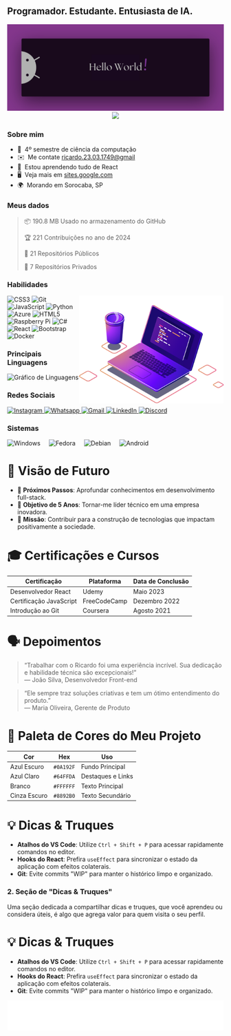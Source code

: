 Programador. Estudante. Entusiasta de IA.
------------------------------------

<!-- Imagem de banner -->
<img src="./HelloWorld.png" alt="Hello world!">

<div align="center">
    <!-- Contador de visitas -->
    <img src="https://api.visitorbadge.io/api/visitors?path=devAndreotti&labelColor=%23011627&countColor=%233dd984&style=flat-square&labelStyle=upper" width="100">
</div>

### Sobre mim
* 🚀  4º semestre de ciência da computação
* ✉️  Me contate [ricardo.23.03.1749@gmail](mailto:ricardo.23.03.1749@gmail.com)
* 🧠  Estou aprendendo tudo de React
* 🖥️  Veja mais em [sites.google.com](https://sites.google.com/view/ricardoag/home)
* 🌍  Morando em Sorocaba, SP

### Meus dados
> 📦 190.8 MB Usado no armazenamento do GitHub 
 > 
> 🏆 221 Contribuições no ano de 2024
 > 
> 📜 21 Repositórios Públicos 
 > 
> 🔑 7 Repositórios Privados 
 > 

### Habilidades
  <!-- Imagem adicional -->
  <img align="right" src="Computer.png" alt="Purple Computer" height="250" />

<div align="left">
  <!-- Icones de habilidades -->
  <img src="https://cdn.jsdelivr.net/gh/devicons/devicon/icons/css3/css3-original.svg" height="36" alt="CSS3" />
  <img src="https://cdn.jsdelivr.net/gh/devicons/devicon/icons/git/git-original.svg" height="36" alt="Git" />
  <img src="https://cdn.jsdelivr.net/gh/devicons/devicon/icons/javascript/javascript-original.svg" height="34" alt="JavaScript" />
  <img src="https://cdn.jsdelivr.net/gh/devicons/devicon/icons/python/python-original.svg" height="38" alt="Python" />
  <img src="https://cdn.jsdelivr.net/gh/devicons/devicon/icons/azure/azure-original.svg" height="36" alt="Azure" />
  <img src="https://cdn.jsdelivr.net/gh/devicons/devicon/icons/html5/html5-original.svg" height="36" alt="HTML5" />
  <img src="https://cdn.jsdelivr.net/gh/devicons/devicon/icons/raspberrypi/raspberrypi-original.svg" height="36" alt="Raspberry Pi" />
  <img src="https://cdn.jsdelivr.net/gh/devicons/devicon/icons/csharp/csharp-original.svg" height="36" alt="C#" />
  <img src="https://cdn.jsdelivr.net/gh/devicons/devicon/icons/react/react-original.svg" height="36" alt="React" />
  <img src="https://cdn.jsdelivr.net/gh/devicons/devicon/icons/bootstrap/bootstrap-original.svg" height="35" alt="Bootstrap" />
  <img src="https://cdn.jsdelivr.net/gh/devicons/devicon/icons/docker/docker-original.svg" height="36" alt="Docker" />
</div>

### Principais Linguagens
<div align="left">
  <!-- Gráfico de linguagens mais usadas -->
  <img src="https://github-readme-stats.vercel.app/api/top-langs?username=devAndreotti&locale=pt-br&hide_title=true&layout=compact&card_width=320&langs_count=5&theme=cobalt&hide_border=true&order=2" height="150" alt="Gráfico de Linguagens" />
</div>

### Redes Sociais
<div align="left">
  <!-- Links para redes sociais -->
  <a href="https://www.instagram.com/yourprofile" target="_blank">
    <img src="https://img.shields.io/static/v1?message=Instagram&logo=instagram&label=&color=E4405F&logoColor=white&labelColor=&style=for-the-badge" height="32" alt="Instagram" />
  </a>
  <a href="https://wa.me/5515981888676" target="_blank">
    <img src="https://img.shields.io/static/v1?message=Whatsapp&logo=whatsapp&label=&color=25D366&logoColor=white&labelColor=&style=for-the-badge" height="32" alt="Whatsapp" />
  </a>
  <a href="mailto:ricardo.23.03.1749@gmail.com" target="_blank">
    <img src="https://img.shields.io/static/v1?message=Gmail&logo=gmail&label=&color=D14836&logoColor=white&labelColor=&style=for-the-badge" height="32" alt="Gmail" />
  </a>
  <a href="https://www.linkedin.com/in/ricardo-andreotti-gonçalves-0b5785283" target="_blank">
    <img src="https://img.shields.io/static/v1?message=LinkedIn&logo=linkedin&label=&color=0077B5&logoColor=white&labelColor=&style=for-the-badge" height="32" alt="LinkedIn" />
  </a>
  <a href="https://discordapp.com/users/wantakame#1689" target="_blank">
    <img src="https://img.shields.io/static/v1?message=Discord&logo=discord&label=&color=7289DA&logoColor=white&labelColor=&style=for-the-badge" height="32" alt="Discord" />
  </a>
</div>

### Sistemas
<div align="left">
  <!-- Icones de sistemas operacionais -->
  <img src="https://cdn.jsdelivr.net/gh/devicons/devicon/icons/windows8/windows8-original.svg" height="36" alt="Windows" />
  <img width="12" />
  <img src="https://cdn.jsdelivr.net/gh/devicons/devicon/icons/fedora/fedora-original.svg" height="36" alt="Fedora" />
  <img width="12" />
  <img src="https://cdn.jsdelivr.net/gh/devicons/devicon/icons/debian/debian-original.svg" height="36" alt="Debian" />
  <img width="12" />
  <img src="https://cdn.jsdelivr.net/gh/devicons/devicon/icons/android/android-plain.svg" height="36" alt="Android" />
  <img width="12" />
</div>

<!-- Seção Visão Futuro -->
# 🔮 Visão de Futuro

- 🌱 **Próximos Passos**: Aprofundar conhecimentos em desenvolvimento full-stack.
- 🚀 **Objetivo de 5 Anos**: Tornar-me líder técnico em uma empresa inovadora.
- 🎯 **Missão**: Contribuir para a construção de tecnologias que impactam positivamente a sociedade.

<!-- Seção Certificações -->
# 🎓 Certificações e Cursos

| Certificação            | Plataforma             | Data de Conclusão |
| ----------------------- | ---------------------- | ----------------- |
| Desenvolvedor React     | Udemy                  | Maio 2023         |
| Certificação JavaScript | FreeCodeCamp           | Dezembro 2022     |
| Introdução ao Git       | Coursera               | Agosto 2021       |

<!-- Seção de Depoimentos -->
# 🗣️ Depoimentos

> “Trabalhar com o Ricardo foi uma experiência incrível. Sua dedicação e habilidade técnica são excepcionais!”  
> — João Silva, Desenvolvedor Front-end

> “Ele sempre traz soluções criativas e tem um ótimo entendimento do produto.”  
> — Maria Oliveira, Gerente de Produto

<!-- Seção Paleta de Cores -->
# 🎨 Paleta de Cores do Meu Projeto

| Cor           | Hex       | Uso                   |
| ------------- | --------- | --------------------- |
| Azul Escuro   | `#0A192F` | Fundo Principal       |
| Azul Claro    | `#64FFDA` | Destaques e Links     |
| Branco        | `#FFFFFF` | Texto Principal       |
| Cinza Escuro  | `#8892B0` | Texto Secundário      |


<!-- Seção Dicas e Truques -->
# 💡 Dicas & Truques

- **Atalhos do VS Code**: Utilize `Ctrl + Shift + P` para acessar rapidamente comandos no editor.
- **Hooks do React**: Prefira `useEffect` para sincronizar o estado da aplicação com efeitos colaterais.
- **Git**: Evite commits "WIP" para manter o histórico limpo e organizado.


### 2. Seção de "Dicas & Truques"
Uma seção dedicada a compartilhar dicas e truques, que você aprendeu ou considera úteis, é algo que agrega valor para quem visita o seu perfil.


<!-- Seção Dicas e Truques -->
# 💡 Dicas & Truques

- **Atalhos do VS Code**: Utilize `Ctrl + Shift + P` para acessar rapidamente comandos no editor.
- **Hooks do React**: Prefira `useEffect` para sincronizar o estado da aplicação com efeitos colaterais.
- **Git**: Evite commits "WIP" para manter o histórico limpo e organizado.



![Purple SVG](./purple.svg)
